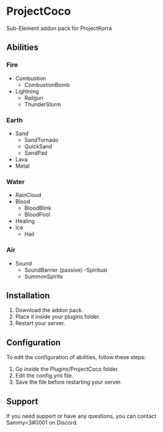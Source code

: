 # ProjectCoco
Sub-Element addon pack for ProjectKorra

## Abilities
### Fire
- Combustion
    - CombustionBomb
- Lightning
    - Railgun
    - ThunderStorm

### Earth
- Sand
    - SandTornado
    - QuickSand
    - SandPad
- Lava
- Metal

### Water
- RainCloud
- Blood
    - BloodBlink
    - BloodPool
- Healing
- Ice
    - Hail
    
### Air
- Sound
   - SoundBarrier (passive)
-Spiritual
   - SummonSpirits


## Installation
1. Download the addon pack.
2. Place it inside your plugins folder.
3. Restart your server.

## Configuration
To edit the configuration of abilities, follow these steps:
1. Go inside the Plugins/ProjectCoco folder.
2. Edit the config.yml file.
3. Save the file before restarting your server.

## Support
If you need support or have any questions, you can contact Sammy<3#0001 on Discord.
